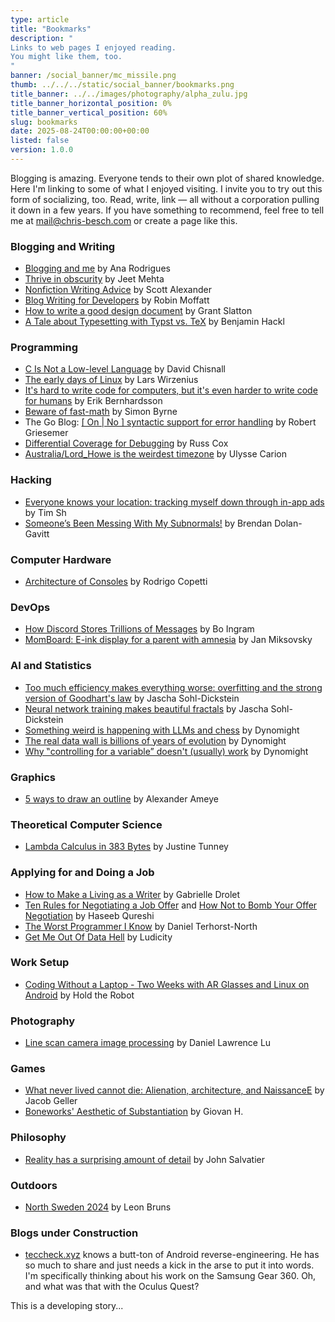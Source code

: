 ```yaml
---
type: article
title: "Bookmarks"
description: "
Links to web pages I enjoyed reading.
You might like them, too.
"
banner: /social_banner/mc_missile.png
thumb: ../../../static/social_banner/bookmarks.png
title_banner: ../../images/photography/alpha_zulu.jpg
title_banner_horizontal_position: 0%
title_banner_vertical_position: 60%
slug: bookmarks
date: 2025-08-24T00:00:00+00:00
listed: false
version: 1.0.0
---
```


Blogging is amazing.
Everyone tends to their own plot of shared knowledge.
Here I'm linking to some of what I enjoyed visiting.
I invite you to try out this form of socializing, too.
Read, write, link — all without a corporation pulling it down in a few years.
If you have something to recommend, feel free to tell me at [mail@chris-besch.com](mailto:mail@chris-besch.com) or create a page like this.

### Blogging and Writing
- [Blogging and me](https://ohhelloana.blog/blogging-and-me/) by Ana Rodrigues
- [Thrive in obscurity](https://www.jeetmehta.com/posts/thrive-in-obscurity) by Jeet Mehta
- [Nonfiction Writing Advice](https://slatestarcodex.com/2016/02/20/writing-advice/) by Scott Alexander
- [Blog Writing for Developers](https://rmoff.net/2023/07/19/blog-writing-for-developers/) by Robin Moffatt
- [How to write a good design document](https://grantslatton.com/how-to-design-document) by Grant Slatton
- [A Tale about Typesetting with Typst vs. TeX](https://benjamin-hackl.at/blog/2024/07/typesetting-and-typst.html) by Benjamin Hackl

### Programming
- [C Is Not a Low-level Language](https://dl.acm.org/doi/10.1145/3212477.3212479) by David Chisnall
- [The early days of Linux](https://lwn.net/Articles/928581) by Lars Wirzenius
- [It's hard to write code for computers, but it's even harder to write code for humans](https://erikbern.com/2024/09/27/its-hard-to-write-code-for-humans.html) by Erik Bernhardsson
- [Beware of fast-math](https://simonbyrne.github.io/notes/fastmath/) by Simon Byrne
- The Go Blog: [[ On | No ] syntactic support for error handling](https://go.dev/blog/error-syntax) by Robert Griesemer
- [Differential Coverage for Debugging](https://research.swtch.com/diffcover) by Russ Cox
- [Australia/Lord_Howe is the weirdest timezone](https://ssoready.com/blog/engineering/truths-programmers-timezones/) by Ulysse Carion

### Hacking
- [Everyone knows your location: tracking myself down through in-app ads](https://timsh.org/tracking-myself-down-through-in-app-ads/) by Tim Sh
- [Someone’s Been Messing With My Subnormals!](https://moyix.blogspot.com/2022/09/someones-been-messing-with-my-subnormals.html) by Brendan Dolan-Gavitt

### Computer Hardware
- [Architecture of Consoles](https://www.copetti.org/writings/consoles/) by Rodrigo Copetti

### DevOps
- [How Discord Stores Trillions of Messages](https://discord.com/blog/how-discord-stores-trillions-of-messages) by Bo Ingram
- [MomBoard: E-ink display for a parent with amnesia](https://jan.miksovsky.com/posts/2024/11-12-momboard) by Jan Miksovsky

### AI and Statistics
- [Too much efficiency makes everything worse: overfitting and the strong version of Goodhart's law](https://sohl-dickstein.github.io/2022/11/06/strong-Goodhart.html) by Jascha Sohl-Dickstein
- [Neural network training makes beautiful fractals](https://sohl-dickstein.github.io/2024/02/12/fractal.html) by Jascha Sohl-Dickstein
- [Something weird is happening with LLMs and chess](https://dynomight.net/chess/) by Dynomight
- [The real data wall is billions of years of evolution](https://dynomight.net/data-wall/) by Dynomight
- [Why ‟controlling for a variable” doesn't (usually) work](https://dynomight.net/control/) by Dynomight

### Graphics
- [5 ways to draw an outline](https://ameye.dev/notes/rendering-outlines/) by Alexander Ameye

### Theoretical Computer Science
- [Lambda Calculus in 383 Bytes](https://justine.lol/lambda/) by Justine Tunney

### Applying for and Doing a Job
- [How to Make a Living as a Writer](https://thewalrus.ca/how-to-make-a-living-as-a-writer/) by Gabrielle Drolet
- [Ten Rules for Negotiating a Job Offer](https://haseebq.com/my-ten-rules-for-negotiating-a-job-offer/) and [How Not to Bomb Your Offer Negotiation](https://haseebq.com/how-not-to-bomb-your-offer-negotiation/) by Haseeb Qureshi
- [The Worst Programmer I Know](https://dannorth.net/the-worst-programmer/) by Daniel Terhorst-North
- [Get Me Out Of Data Hell](https://ludic.mataroa.blog/blog/get-me-out-of-data-hell/) by Ludicity

### Work Setup
- [Coding Without a Laptop - Two Weeks with AR Glasses and Linux on Android](https://holdtherobot.com/blog/2025/05/11/linux-on-android-with-ar-glasses/) by Hold the Robot

### Photography
- [Line scan camera image processing](https://daniel.lawrence.lu/blog/y2025m09d21/) by Daniel Lawrence Lu

### Games
- [What never lived cannot die: Alienation, architecture, and NaissanceE](https://caneandrinse.com/alienation-architecture-and-naissancee/) by Jacob Geller
- [Boneworks' Aesthetic of Substantiation](https://blog.giovanh.com/blog/2022/10/22/boneworks-aesthetic-of-substantiation/) by Giovan H.

### Philosophy
- [Reality has a surprising amount of detail](http://johnsalvatier.org/blog/2017/reality-has-a-surprising-amount-of-detail) by John Salvatier

### Outdoors
- [North Sweden 2024](https://leonbruns.de/hiking/sweden2024.html) by Leon Bruns

### Blogs under Construction
- [teccheck.xyz](https://teccheck.xyz) knows a butt-ton of Android reverse-engineering.
    He has so much to share and just needs a kick in the arse to put it into words.
    I'm specifically thinking about his work on the Samsung Gear 360.
    Oh, and what was that with the Oculus Quest?

This is a developing story...
